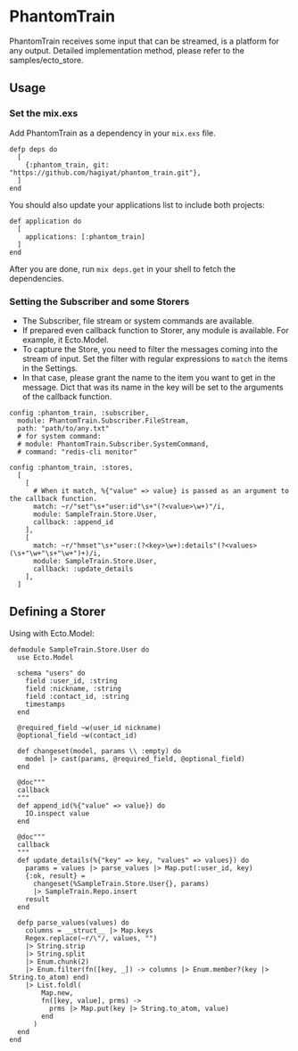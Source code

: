 PhantomTrain
============

PhantomTrain receives some input that can be streamed, is a platform for any output.
Detailed implementation method, please refer to the samples/ecto_store.

## Usage

### Set the mix.exs

Add PhantomTrain as a dependency in your `mix.exs` file.

```
defp deps do
  [
    {:phantom_train, git: "https://github.com/hagiyat/phantom_train.git"},
  ]
end
```

You should also update your applications list to include both projects:

```
def application do
  [
    applications: [:phantom_train]
  ]
end
```

After you are done, run `mix deps.get` in your shell to fetch the dependencies.

### Setting the Subscriber and some Storers

- The Subscriber, file stream or system commands are available.
- If prepared even callback function to Storer, any module is available.
For example, it Ecto.Model.
- To capture the Store, you need to filter the messages coming into the stream of input. Set the filter with regular expressions to `match` the items in the Settings.
- In that case, please grant the name to the item you want to get in the message. Dict that was its name in the key will be set to the arguments of the callback function.

```
config :phantom_train, :subscriber,
  module: PhantomTrain.Subscriber.FileStream,
  path: "path/to/any.txt"
  # for system command:
  # module: PhantomTrain.Subscriber.SystemCommand,
  # command: "redis-cli monitor"

config :phantom_train, :stores,
  [
    [
      # When it match, %{"value" => value} is passed as an argument to the callback function.
      match: ~r/"set"\s+"user:id"\s+"(?<value>\w+)"/i,
      module: SampleTrain.Store.User,
      callback: :append_id
    ],
    [
      match: ~r/"hmset"\s+"user:(?<key>\w+):details"(?<values>(\s+"\w+"\s+"\w+")+)/i,
      module: SampleTrain.Store.User,
      callback: :update_details
    ],
  ]
```

## Defining a Storer

Using with Ecto.Model:

```
defmodule SampleTrain.Store.User do
  use Ecto.Model

  schema "users" do
    field :user_id, :string
    field :nickname, :string
    field :contact_id, :string
    timestamps
  end

  @required_field ~w(user_id nickname)
  @optional_field ~w(contact_id)

  def changeset(model, params \\ :empty) do
    model |> cast(params, @required_field, @optional_field)
  end

  @doc"""
  callback
  """
  def append_id(%{"value" => value}) do
    IO.inspect value
  end

  @doc"""
  callback
  """
  def update_details(%{"key" => key, "values" => values}) do
    params = values |> parse_values |> Map.put(:user_id, key)
    {:ok, result} =
      changeset(%SampleTrain.Store.User{}, params)
      |> SampleTrain.Repo.insert
    result
  end

  defp parse_values(values) do
    columns = __struct__ |> Map.keys
    Regex.replace(~r/\"/, values, "")
    |> String.strip
    |> String.split
    |> Enum.chunk(2)
    |> Enum.filter(fn([key, _]) -> columns |> Enum.member?(key |> String.to_atom) end)
    |> List.foldl(
        Map.new,
        fn([key, value], prms) ->
          prms |> Map.put(key |> String.to_atom, value)
        end
      )
  end
end
```
